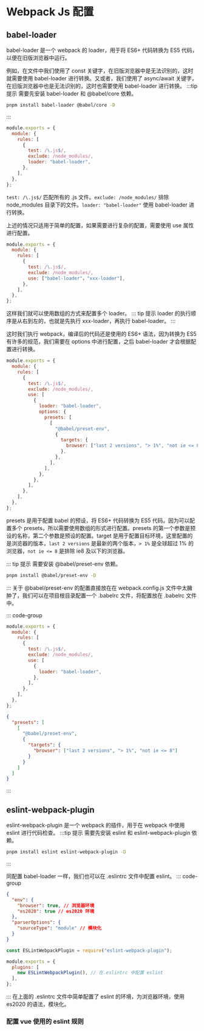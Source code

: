 # Webpack Js 配置

## babel-loader

babel-loader 是一个 webpack 的 loader，用于将 ES6+ 代码转换为 ES5 代码，以便在旧版浏览器中运行。

例如，在文件中我们使用了 const 关键字，在旧版浏览器中是无法识别的，这时就需要使用 babel-loader 进行转换。又或者，我们使用了 async/await 关键字，在旧版浏览器中也是无法识别的，这时也需要使用 babel-loader 进行转换。
:::tip 提示
需要先安装 babel-loader 和 @babel/core 依赖。

```bash
pnpm install babel-loader @babel/core -D
```

:::

```js
module.exports = {
  module: {
    rules: [
      {
        test: /\.js$/,
        exclude: /node_modules/,
        loader: "babel-loader",
      },
    ],
  },
};
```

`test: /\.js$/` 匹配所有的 .js 文件。`exclude: /node_modules/` 排除 node_modules 目录下的文件。`loader: "babel-loader"` 使用 babel-loader 进行转换。

上述的情况只适用于简单的配置，如果需要进行复杂的配置，需要使用 use 属性进行配置。

```js
module.exports = {
  module: {
    rules: [
      {
        test: /\.js$/,
        exclude: /node_modules/,
        use: ["babel-loader"，"xxx-loader"],
      },
    ],
  },
};
```

这样我们就可以使用数组的方式来配置多个 loader。
::: tip 提示
loader 的执行顺序是从右到左的，也就是先执行 xxx-loader，再执行 babel-loader。
:::

这时我们执行 webpack，编译后的代码还是使用的 ES6+ 语法，因为转换为 ES5 有许多的规范，我们需要在 options 中进行配置，之后 babel-loader 才会根据配置进行转换。

```js
module.exports = {
  module: {
    rules: [
      {
        test: /\.js$/,
        exclude: /node_modules/,
        use: [
          {
            loader: "babel-loader",
            options: {
              presets: [
                [
                  "@babel/preset-env",
                  {
                    targets: {
                      browser: ["last 2 versions", "> 1%", "not ie <= 8"],
                    },
                  },
                ],
              ],
            },
          },
        ],
      },
    ],
  },
};
```

presets 是用于配置 babel 的预设，将 ES6+ 代码转换为 ES5 代码。因为可以配置多个 presets，所以需要使用数组的形式进行配置。presets 的第一个参数是预设的名称，第二个参数是预设的配置。target 是用于配置目标环境，这里配置的是浏览器的版本，`last 2 versions` 是最新的两个版本，`> 1%` 是全球超过 1% 的浏览器，`not ie <= 8` 是排除 ie8 及以下的浏览器。

::: tip 提示
需要安装 @babel/preset-env 依赖。

```bash
pnpm install @babel/preset-env -D
```

:::
关于 @babel/preset-env 的配置直接放在在 webpack.config.js 文件中太臃肿了，我们可以在项目根目录配置一个 .babelrc 文件，将配置放在 .babelrc 文件中。

::: code-group

```js [webpack.config.js]
module.exports = {
  module: {
    rules: [
      {
        test: /\.js$/,
        exclude: /node_modules/,
        use: [
          {
            loader: "babel-loader",
          },
        ],
      },
    ],
  },
};
```

```json [.babelrc]
{
  "presets": [
    [
      "@babel/preset-env",
      {
        "targets": {
          "browser": ["last 2 versions", "> 1%", "not ie <= 8"]
        }
      }
    ]
  ]
}
```

:::

## eslint-webpack-plugin

eslint-webpack-plugin 是一个 webpack 的插件，用于在 webpack 中使用 eslint 进行代码检查。
:::tip 提示
需要先安装 eslint 和 eslint-webpack-plugin 依赖。

```bash
pnpm install eslint eslint-webpack-plugin -D
```

:::

同配置 babel-loader 一样，我们也可以在 .eslintrc 文件中配置 eslint。
::: code-group

```json [.eslintrc]
{
  "env": {
    "browser": true, // 浏览器环境
    "es2020": true // es2020 环境
  },
  "parserOptions": {
    "sourceType": "module" // 模块化
  }
}
```

```js [webpack.config.js]
const ESLintWebpackPlugin = require("eslint-webpack-plugin");

module.exports = {
  plugins: [
    new ESLintWebpackPlugin(), // 在.eslintrc 中配置 eslint
  ],
};
```

:::
在上面的 .eslintrc 文件中简单配置了 eslint 的环境，为浏览器环境，使用 es2020 的语法，模块化。

### 配置 vue 使用的 eslint 规则
